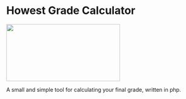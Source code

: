 # Howest Grade Calculator

<img src="https://user-images.githubusercontent.com/91055383/233776572-e80cb4b5-58c6-435f-8be3-476ab4dd038b.png" width="300" height="150" />

A small and simple tool for calculating your final grade, written in php.
